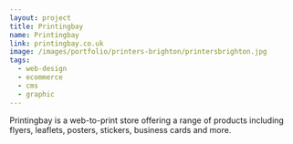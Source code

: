 ```yaml
---
layout: project
title: Printingbay
name: Printingbay
link: printingbay.co.uk
image: /images/portfolio/printers-brighton/printersbrighton.jpg
tags:
  - web-design
  - ecommerce
  - cms
  - graphic
---
```


Printingbay is a web-to-print store offering a range of products including flyers, leaflets, posters, stickers, business cards and more.
